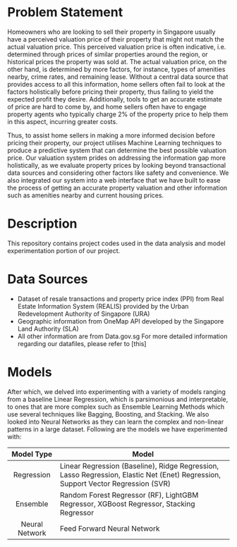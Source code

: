 # Problem Statement
Homeowners who are looking to sell their property in Singapore usually have a perceived valuation price of their property that might not match the actual valuation price. This perceived valuation price is often indicative, i.e. determined through prices of similar properties around the region, or historical prices the property was sold at. The actual valuation price, on the other hand, is determined by more factors, for instance, types of amenities nearby, crime rates, and remaining lease. Without a central data source that provides access to all this information, home sellers often fail to look at the factors holistically before pricing their property, thus failing to yield the expected profit they desire. Additionally, tools to get an accurate estimate of price are hard to come by, and home sellers often have to engage property agents who typically charge 2% of the property price to help them in this aspect, incurring greater costs. 

Thus, to assist home sellers in making a more informed decision before pricing their property, our project utilises Machine Learning techniques to produce a predictive system that can determine the best possible valuation price. Our valuation system prides on addressing the information gap more holistically, as we evaluate property prices by looking beyond transactional data sources and considering other factors like safety and convenience. We also integrated our system into a web interface that we have built to ease the process of getting an accurate property valuation and other information such as amenities nearby and current housing prices. 


# Description
This repository contains project codes used in the data analysis and model experimentation portion of our project. 


# Data Sources
- Dataset of resale transactions and property price index (PPI) from Real Estate Information System (REALIS) provided by the Urban Redevelopment Authority of Singapore (URA)
- Geographic information from OneMap API developed by the Singapore Land Authority (SLA)
- All other information are from Data.gov.sg
For more detailed information regarding our datafiles, please refer to [this]

# Models
After which, we delved into experimenting with a variety of models ranging from a baseline Linear Regression, which is parsimonious and interpretable, to ones that are more complex such as Ensemble Learning Methods which use several techniques like Bagging, Boosting, and Stacking. We also looked into Neural Networks as they can learn the complex and non-linear patterns in a large dataset. Following are the models we have experimented with:

| Model Type | Model|
| :--------------: |---------------|
| Regression | Linear Regression (Baseline), Ridge Regression, Lasso Regression, Elastic Net (Enet) Regression, Support Vector Regression (SVR) |
| Ensemble | Random Forest Regressor (RF), LightGBM Regressor, XGBoost Regressor, Stacking Regressor |
| Neural Network | Feed Forward Neural Network |

